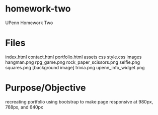 # homework-two
UPenn Homework Two

# Files
index.html
contact.html
portfolio.html
assets
    css
        style.css
    images
        hangman.png
        rpg_game.png
        rock_paper_scissors.png
        selfie.png
        squares.png [background image]
        trivia.png
        upenn_info_widget.png

# Purpose/Objective
recreating portfolio using bootstrap to make page responsive at 980px, 768px, and 640px

